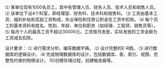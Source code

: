 ⑴ 某单位现有1000名员工，其中有管理人员、财务人员、技术人员和销售人员。
⑵ 该单位下设4个科室，即经理室、财务科、技术科和销售科。
⑶ 工资由基本工资、福利补贴和奖励工资构成，失业保险和住房公积金在工资中扣除。
⑷ 每个员工的基本资料有姓名、性别、年龄、单位和职务（如经理、工程师、销售员等）。
⑸ 每月个人的最高工资不超过30000元。工资按月发放，实际发放的工资金额为工资减去扣除。


设计要求：
⑴ 进行需求分析，编写数据字典。
⑵ 设计完整的E-R图。
⑶ 进行数据库的逻辑设计。
⑷ 完成物理数据库的设计，包括数据库、表、索引、视图、完整性约束的物理设计。
(5)创建存储过程，创建触发器等。
